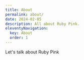 ```yaml
---
title: About
permalink: about/
date: 2024-02-05
description: All about Ruby Pink.
eleventyNavigation:
  key: About
  order: 1
---
```


Let's talk about Ruby Pink
